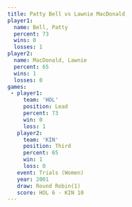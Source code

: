 ```yaml
---
title: Patty Bell vs Lawnie MacDonald
player1:                 
  name: Bell, Patty      
  percent: 73            
  wins: 0                
  losses: 1              
player2:                 
  name: MacDonald, Lawnie
  percent: 65            
  wins: 1                
  losses: 0              
games:
 - player1:        
     team: 'HOL'   
     position: Lead
     percent: 73   
     win: 0        
     loss: 1       
   player2:         
     team: 'KIN'    
     position: Third
     percent: 65    
     win: 1         
     loss: 0        
   event: Trials (Women)
   year: 2001           
   draw: Round Robin(1) 
   score: HOL 6 - KIN 10
---
```

